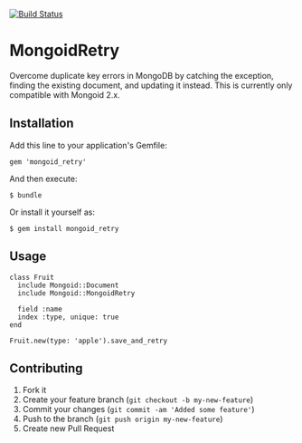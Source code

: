 [![Build Status](https://secure.travis-ci.org/travisdahlke/mongoid_retry.png)](http://travis-ci.org/travisdahlke/mongoid_retry)

# MongoidRetry

Overcome duplicate key errors in MongoDB by catching the exception, finding the existing document, and updating it instead.
This is currently only compatible with Mongoid 2.x.

## Installation

Add this line to your application's Gemfile:

    gem 'mongoid_retry'

And then execute:

    $ bundle

Or install it yourself as:

    $ gem install mongoid_retry

## Usage

```
class Fruit
  include Mongoid::Document
  include Mongoid::MongoidRetry

  field :name
  index :type, unique: true
end
```

    Fruit.new(type: 'apple').save_and_retry

## Contributing

1. Fork it
2. Create your feature branch (`git checkout -b my-new-feature`)
3. Commit your changes (`git commit -am 'Added some feature'`)
4. Push to the branch (`git push origin my-new-feature`)
5. Create new Pull Request
